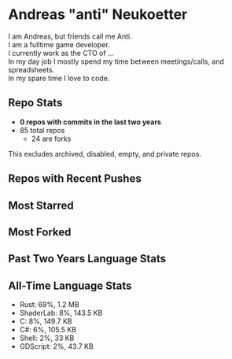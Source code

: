 
# Andreas "anti" Neukoetter

I am Andreas, but friends call me Anti.  
I am a fulltime game developer.  
I currently work as the CTO of ...  
In my day job I mostly spend my time between meetings/calls, and spreadsheets.  
In my spare time I love to code.  

## Repo Stats
- **0 repos with commits in the last two years**
- 85 total repos
  - 24 are forks

This excludes archived, disabled, empty, and private repos.

## Repos with Recent Pushes


## Most Starred


## Most Forked


## Past Two Years Language Stats


## All-Time Language Stats
- Rust: 69%, 1.2 MB
- ShaderLab: 8%, 143.5 KB
- C: 8%, 149.7 KB
- C#: 6%, 105.5 KB
- Shell: 2%, 33 KB
- GDScript: 2%, 43.7 KB

